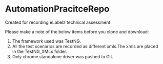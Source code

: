 # AutomationPracitceRepo
Created for recording eLabelz technical assessment

Please make a note of the below items before you clone and download:

1. The framework used was TestNG.
2. All the test scenarios are recorded as different xmls.The xmls are placed in the TestNG_XMLs folder.
2. Only chrome standalone driver was pushed to Git.
